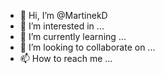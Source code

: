 - 👋 Hi, I’m @MartinekD
- 👀 I’m interested in ...
- 🌱 I’m currently learning ...
- 💞️ I’m looking to collaborate on ...
- 📫 How to reach me ...

<!---
MartinekD/MartinekD is a ✨ special ✨ repository because its `README.md` (this file) appears on your GitHub profile.
You can click the Preview link to take a look at your changes.
--->
